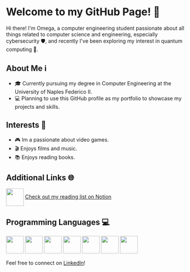 # Welcome to my GitHub Page! 👋

Hi there! I'm Omega, a computer engineering student passionate about all things related to computer science and engineering, especially cybersecurity 🛡️, and recently I've been exploring my interest in quantum computing 🌌.

## About Me ℹ️

- 🎓 Currently pursuing my degree in Computer Engineering at the University of Naples Federico II.
- 💻 Planning to use this GitHub profile as my portfolio to showcase my projects and skills.

## Interests 🌟

- 🎮 Im a passionate about video games.
- 🎬 Enjoys films and music.
- 📚 Enjoys reading books.
  
## Additional Links 🌐

[<img src="https://img.icons8.com/color/96/000000/notion--v1.png" width="48" height="48" style="vertical-align: middle;"/>](https://spotty-goat-c18.notion.site/56848bfac7df400588f72381609b5672?v=9a9701fe861a4d2191b48ab003160d70) [Check out my reading list on Notion](https://spotty-goat-c18.notion.site/56848bfac7df400588f72381609b5672?v=9a9701fe861a4d2191b48ab003160d70)

## Programming Languages 💻

[<img src="https://img.icons8.com/color/96/000000/c-programming.png" width="48" height="48"/>](#) [<img src="https://img.icons8.com/color/96/000000/c-plus-plus-logo.png" width="48" height="48"/>](#) [<img src="https://img.icons8.com/color/96/000000/python--v1.png" width="48" height="48"/>](#) [<img src="https://img.icons8.com/color/96/000000/java-coffee-cup-logo--v1.png" width="48" height="48"/>](#) [<img src="https://img.icons8.com/color/96/000000/html-5--v1.png" width="48" height="48"/>](#) [<img src="https://img.icons8.com/color/96/000000/css3.png" width="48" height="48"/>](#) [<img src="https://img.icons8.com/officel/96/000000/php-logo.png" width="48" height="48"/>](#)

Feel free to connect on [LinkedIn](https://www.linkedin.com/in/antonyuk-vadym/)!
